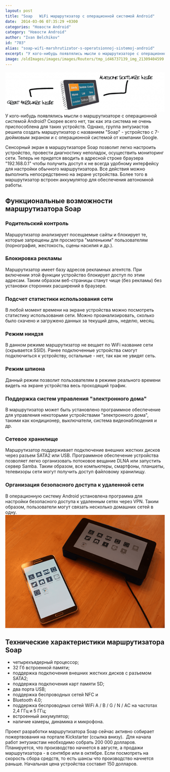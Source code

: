 ```yaml
---
layout: post
title: "Soap   WiFi маршрутизатор с операционной системой Android"
date:  2014-03-06 07:35:29 +0300
categories: "Новости Android"
category: "Новости Android"
author: "Ivan Belchikov"
id: "703"
alias: "soap-wifi-marshrutizator-s-operatsionnoj-sistemoj-android"
excerpt: "У кого-нибудь появлялись мысли о маршрутизаторе с операционной системой Android? Скорее всего нет, так как эта система не очень приспособлена для таких устройств. Однако, группа энтузиастов решила создать маршрутизатор с названием Soap - устройство с 7-дюймовым экраном и с операционной системой от компании Google."
image: /oldImages/images/images/Routers/tmp_id46737139_img_21309404599.png
---
```

<img  src="/oldImages/images/images/Routers/tmp_id46737139_img_21309404599.png" alt="Маршрутизатор Soap" />
У кого-нибудь появлялись мысли о маршрутизаторе с операционной системой Android? Скорее всего нет, так как эта система не очень приспособлена для таких устройств. Однако, группа энтузиастов решила создать маршрутизатор с названием "Soap" - устройство с 7-дюймовым экраном и с операционной системой от компании Google.


Сенсорный экран в маршрутизаторе Soap позволит легко настроить устройство, провести диагностику неполадок, осуществить мониторинг сети. Теперь не придется вводить в адресной строке браузера "192.168.0.1" чтобы получить доступ к не всегда удобному интерфейсу для настройки обычного маршрутизатора. Все действия можно выполнить непосредственно на экране устройства. Более того в маршрутизатор встроен аккумулятор для обеспечения автономной работы.

<h2>Функциональные возможности маршрутизатора Soap</h2>
<h3>Родительский контроль</h3>
Маршрутизатор анализирует посещаемые сайты и блокирует те, которые запрещены для просмотра "маленьким" пользователям (порнография, жестокость, сцены насилия и др.).

<h3>Блокировка рекламы</h3>
Маршрутизатор имеет базу адресов рекламных агентств. При включении этой функции устройство блокирует доступ по этим адресам. Таким образом веб-страницы станут чище (без рекламы) без установки сторонних расширений в браузере.

<h3>Подсчет статистики использования сети</h3>
В любой момент времени на экране устройства можно посмотреть статистику использования сети. Можно проанализировать, сколько было скачено и загружено данных за текущий день, неделю, месяц.

<h3>Режим ниндзя</h3>
В данном режиме маршрутизатор не вещает по WiFi название сети (скрывается SSID). Ранее подключенные устройства смогут подключиться к устройству, остальные - нет, так как не увидят сеть. 

<h3>Режим шпиона</h3>
Данный режим позволит пользователям в режиме реального времени видеть на экране устройства весь проходящий трафик.

<h3>Поддержка систем управления "электронного дома"</h3>
В маршрутизатор может быть установлено программное обеспечение для управления некоторыми устройствами "электронного дома", такими как кондиционер, выключатели, система видеонаблюдения и др.

<h3>Сетевое хранилище</h3>
Маршрутизатор поддерживает подключение внешних жестких дисков через разъем SATA2 или USB. Программное обеспечение устройства позволяет легко организовать потоковое вещание DLNA или запустить сервер Samba. Таким образом, все компьютеры, смартфоны, планшеты, телевизоры сети могут получить доступ файловому хранилищу.

<h3>Организация безопасного доступа к удаленной сети</h3>
В операционную систему Android установлена программа для настройки безопасного доступа к удаленным сетях через VPN. Таким образом, пользователи могут связать несколько домашних сетей в одну.

<img  src="/oldImages/images/images/Routers/tmp_id46737139_img_1-1218064820.png" alt="Управление маршрутизатором  Soap" />

<h2>Технические характеристики маршрутизатора Soap</h2>
<ul>
<li>четырехъядерный процессор;</li>
<li>32 Гб встроенной памяти;</li>
<li>поддержка подключения внешних жестких дисков с разъемом SATA2;</li>
<li>поддержка подключения карт памяти SD;</li>
<li>два порта USB;</li>
<li>поддержка беспроводных сетей NFC и</li>
<li>Bluetooth 4.0;</li>
<li>поддержка беспроводных сетей WiFi A / B / G / N / AC на частотах 2,4 ГГц и 5 ГГц;</li>
<li>встроенный аккумулятор;</li>
<li>наличие камеры, динамика и микрофона.
 </li>
</ul>
Проект разработки маршрутизатора Soap сейчас активно собирает пожертвования на портале Kickstarter (ссылка внизу).  Для начала работ энтузиастам необходимо собрать 200 000 долларов. Планируется, что производство начнется в августе, а продажи маршрутизатора - в сентябре или в октябре. Если посмотреть на скорость сбора средств, то есть шансы что производство начнется раньше. Начальная цена устройства составит 150 долларов.



